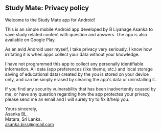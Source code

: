## Study Mate: Privacy policy

Welcome to the Study Mate app for Android!

This is an simple mobile Android app developed by B Liyanage Asanka to save study related content with question and answers. The app is also available on Google Play.

As an avid Android user myself, I take privacy very seriously.
I know how irritating it is when apps collect your data without your knowledge.

I have not programmed this app to collect any personally identifiable information. All data (app preferences (like theme, etc.) and local storage saving of educational data) created by the you is stored on your device only, and can be simply erased by clearing the app's data or uninstalling it.

If you find any security vulnerability that has been inadvertently caused by me, or have any question regarding how the app protectes your privacy, please send me an email and I will surely try to fix it/help you.

Yours sincerely,  
Asanka BL.  
Matara, Sri Lanka.  
asanka.biss@gmail.com